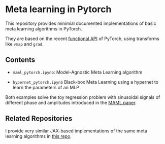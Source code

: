 # Meta learning in Pytorch

This repository provides minimial documented implementations of basic meta learning algorithms in PyTorch.

They are based on the recent [functional API](https://docs.pytorch.org/docs/stable/func.api.html) of PyTorch, using transforms like `vmap` and `grad`. 

## Contents

- `maml_pytorch.ipynb`: Model-Agnostic Meta Learning algorithm

- `hypernet_pytorch.ipynb` Black-box Meta Learning using a hypernet to learn the parameters of an MLP


Both examples solve the toy regression problem with sinusoidal signals of different phase and amplitudes introduced in the [MAML paper](https://arxiv.org/pdf/1703.03400).

## Related Repositories

I provide very similar JAX-based implementations of the same meta learning algorithms in [this repo](https://github.com/forgi86/jax-tutorial). 

